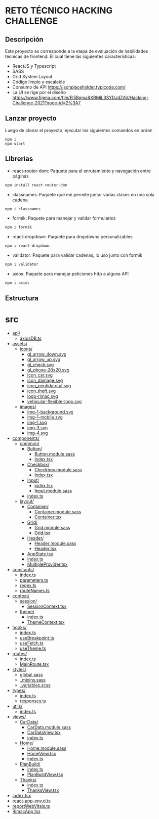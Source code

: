 # RETO TÉCNICO HACKING CHALLENGE

## Descripción

Este proyecto es corresponde a la etapa de evaluación de habilidades técnicas de frontend.
El cual tiene las siguientes características:

* ReactJS y Typescript
* SASS
* Grid System Layout
* Código limpio y escalable
* Consumo de API https://jsonplaceholder.typicode.com/
* La UI se rige por el diseño https://www.figma.com/file/EI5Bqma6XRMiL3SYDJdZAV/Hacking-Challenge-2021?node-id=2%3A7

## Lanzar proyecto

Luego de clonar el proyecto, ejecutar los siguientes comandos en orden
```
npm i
npm start
```

## Librerías

* react-router-dom: Paquete para el enrutamiento y navegación entre páginas

```js
npm install react-router-dom
```
* classnames: Paquete que me permite juntar varias clases en una sola cadena

```js
npm i classnames
```
* formik: Paquete para manejar y validar formularios

```js
npm i formik
```
* react-dropdown: Paquete para dropdowns personalizables

```js
npm i react-dropdown
```
* validator: Paquete para validar cadenas, lo uso junto con formik

```js
npm i validator
```
* axios: Paquete para manejar peticiones http a alguna API

```js
npm i axios
```


## Estructura

# src

* [api/](.\src\api)
  * [axiosDB.ts](.\src\api\axiosDB.ts)
* [assets/](.\src\assets)
  * [icons/](.\src\assets\icons)
    * [gl_arrow_down.svg](.\src\assets\icons\gl_arrow_down.svg)
    * [gl_arrow_up.svg](.\src\assets\icons\gl_arrow_up.svg)
    * [gl_check.svg](.\src\assets\icons\gl_check.svg)
    * [gl_phone-20x20.svg](.\src\assets\icons\gl_phone-20x20.svg)
    * [icon_car.svg](.\src\assets\icons\icon_car.svg)
    * [icon_damage.svg](.\src\assets\icons\icon_damage.svg)
    * [icon_perdidatotal.svg](.\src\assets\icons\icon_perdidatotal.svg)
    * [icon_theft.svg](.\src\assets\icons\icon_theft.svg)
    * [logo-rimac.svg](.\src\assets\icons\logo-rimac.svg)
    * [vehicular-flexible-logo.svg](.\src\assets\icons\vehicular-flexible-logo.svg)
  * [images/](.\src\assets\images)
    * [img-1-background.svg](.\src\assets\images\img-1-background.svg)
    * [img-1-mobile.svg](.\src\assets\images\img-1-mobile.svg)
    * [img-1.svg](.\src\assets\images\img-1.svg)
    * [img-3.svg](.\src\assets\images\img-3.svg)
    * [img-4.svg](.\src\assets\images\img-4.svg)
* [components/](.\src\components)
  * [common/](.\src\components\common)
    * [Button/](.\src\components\common\Button)
      * [Button.module.sass](.\src\components\common\Button\Button.module.sass)
      * [index.tsx](.\src\components\common\Button\index.tsx)
    * [Checkbox/](.\src\components\common\Checkbox)
      * [Checkbox.module.sass](.\src\components\common\Checkbox\Checkbox.module.sass)
      * [index.tsx](.\src\components\common\Checkbox\index.tsx)
    * [Input/](.\src\components\common\Input)
      * [index.tsx](.\src\components\common\Input\index.tsx)
      * [Input.module.sass](.\src\components\common\Input\Input.module.sass)
    * [index.ts](.\src\components\common\index.ts)
  * [layout/](.\src\components\layout)
    * [Container/](.\src\components\layout\Container)
      * [Container.module.sass](.\src\components\layout\Container\Container.module.sass)
      * [Container.tsx](.\src\components\layout\Container\Container.tsx)
    * [Grid/](.\src\components\layout\Grid)
      * [Grid.module.sass](.\src\components\layout\Grid\Grid.module.sass)
      * [Grid.tsx](.\src\components\layout\Grid\Grid.tsx)
    * [Header/](.\src\components\layout\Header)
      * [Header.module.sass](.\src\components\layout\Header\Header.module.sass)
      * [Header.tsx](.\src\components\layout\Header\Header.tsx)
    * [AppState.tsx](.\src\components\layout\AppState.tsx)
    * [index.ts](.\src\components\layout\index.ts)
    * [MultipleProvider.tsx](.\src\components\layout\MultipleProvider.tsx)
* [constants/](.\src\constants)
  * [index.ts](.\src\constants\index.ts)
  * [parameters.ts](.\src\constants\parameters.ts)
  * [regex.ts](.\src\constants\regex.ts)
  * [routeNames.ts](.\src\constants\routeNames.ts)
* [context/](.\src\context)
  * [session/](.\src\context\session)
    * [SessionContext.tsx](.\src\context\session\SessionContext.tsx)
  * [theme/](.\src\context\theme)
    * [index.ts](.\src\context\theme\index.ts)
    * [ThemeContext.tsx](.\src\context\theme\ThemeContext.tsx)
* [hooks/](.\src\hooks)
  * [index.ts](.\src\hooks\index.ts)
  * [useBreakpoint.ts](.\src\hooks\useBreakpoint.ts)
  * [useFetch.ts](.\src\hooks\useFetch.ts)
  * [useTheme.ts](.\src\hooks\useTheme.ts)
* [routes/](.\src\routes)
  * [index.ts](.\src\routes\index.ts)
  * [MainRoute.tsx](.\src\routes\MainRoute.tsx)
* [styles/](.\src\styles)
  * [global.sass](.\src\styles\global.sass)
  * [_mixins.sass](.\src\styles\_mixins.sass)
  * [_variables.scss](.\src\styles\_variables.scss)
* [types/](.\src\types)
  * [index.ts](.\src\types\index.ts)
  * [responses.ts](.\src\types\responses.ts)
* [utils/](.\src\utils)
  * [index.ts](.\src\utils\index.ts)
* [views/](.\src\views)
  * [CarData/](.\src\views\CarData)
    * [CarData.module.sass](.\src\views\CarData\CarData.module.sass)
    * [CarDataView.tsx](.\src\views\CarData\CarDataView.tsx)
    * [index.ts](.\src\views\CarData\index.ts)
  * [Home/](.\src\views\Home)
    * [Home.module.sass](.\src\views\Home\Home.module.sass)
    * [HomeView.tsx](.\src\views\Home\HomeView.tsx)
    * [index.ts](.\src\views\Home\index.ts)
  * [PlanBuild/](.\src\views\PlanBuild)
    * [index.ts](.\src\views\PlanBuild\index.ts)
    * [PlanBuildView.tsx](.\src\views\PlanBuild\PlanBuildView.tsx)
  * [Thanks/](.\src\views\Thanks)
    * [index.ts](.\src\views\Thanks\index.ts)
    * [ThanksView.tsx](.\src\views\Thanks\ThanksView.tsx)
* [index.tsx](.\src\index.tsx)
* [react-app-env.d.ts](.\src\react-app-env.d.ts)
* [reportWebVitals.ts](.\src\reportWebVitals.ts)
* [RimacApp.tsx](.\src\RimacApp.tsx)
